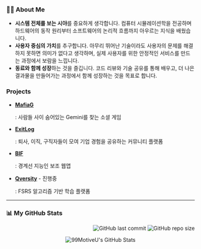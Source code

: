### 🙋‍♂️ About Me

-   **시스템 전체를 보는 시야**를 중요하게 생각합니다. 컴퓨터 시뮬레이션학을 전공하며 하드웨어의 동작 원리부터 소프트웨어의 논리적 흐름까지 아우르는 지식을 배웠습니다.
-   **사용자 중심의 가치**를 추구합니다. 아무리 뛰어난 기술이라도 사용자의 문제를 해결하지 못하면 의미가 없다고 생각하며, 실제 사용자를 위한 안정적인 서비스를 만드는 과정에서 보람을 느낍니다.
-   **동료와 함께 성장**하는 것을 즐깁니다. 코드 리뷰와 기술 공유를 통해 배우고, 더 나은 결과물을 만들어가는 과정에서 함께 성장하는 것을 목표로 합니다.


### Projects
- [**MafiaG**](https://github.com/99MotiveU/MafiaG)
  
  : 사람들 사이 숨어있는 Gemini를 찾는 소셜 게임
    
  
- [**ExitLog**](https://github.com/99MotiveU/ExitLog)
  
  : 퇴사, 이직, 구직자들이 모여 기업 경험을 공유하는 커뮤니티 플랫폼

  
- [**BIF**](https://github.com/99MotiveU/Better-In-Focust-BIF)

  : 경계선 지능인 보조 웹앱


- [**Qversity**](https://github.com/99MotiveU/Qversity) - 진행중

  
  : FSRS 알고리즘 기반 학습 플랫폼

---


### 📊 My GitHub Stats 
<p align="right">
  <img alt="GitHub last commit" src="https://img.shields.io/github/last-commit/99MotiveU/test?style=flat-square&color=blue">
  <img alt="GitHub repo size" src="https://img.shields.io/github/repo-size/99MotiveU/test?style=flat-square&color=green">
</p>

<p align="center">
  <img src="https://github-readme-stats.vercel.app/api?username=99MotiveU&show_icons=true&theme=transparent&hide_border=true" alt="99MotiveU's GitHub Stats" />
</p>


